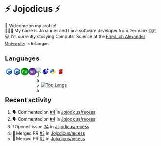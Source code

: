 # ⚡ Jojodicus ⚡

👋 Welcome on my profile!
<br />
🧑🏻‍💻 My name is Johannes and I'm a software developer from Germany 🇩🇪
<br />
💻 I'm currently studying Computer Science at the [Friedrich Alexander University][university] in Erlangen

## Languages

[<img align="left" alt="C" width="26px" src="https://raw.githubusercontent.com/github/explore/f3e22f0dca2be955676bc70d6214b95b13354ee8/topics/c/c.png" />][github]
[<img align="left" alt="C++" width="26px" src="https://raw.githubusercontent.com/github/explore/180320cffc25f4ed1bbdfd33d4db3a66eeeeb358/topics/cpp/cpp.png" />][github]
[<img align="left" alt="C#" width="26px" src="https://raw.githubusercontent.com/github/explore/80688e429a7d4ef2fca1e82350fe8e3517d3494d/topics/csharp/csharp.png" />][github]
[<img align="left" alt=".NET" width="26px" src="https://raw.githubusercontent.com/github/explore/93d8a67084f94b2a444e510199a6e7622e5b09a3/topics/dotnet/dotnet.png" />][github]
[<img align="left" alt="Java" width="15px" src="https://upload.wikimedia.org/wikipedia/en/thumb/3/30/Java_programming_language_logo.svg/800px-Java_programming_language_logo.svg.png" />][github]
[<img align="left" alt="Lua" width="26px" src="https://raw.githubusercontent.com/github/explore/80688e429a7d4ef2fca1e82350fe8e3517d3494d/topics/lua/lua.png" />][github]
[<img align="left" alt="Python" width="26px" src="https://raw.githubusercontent.com/github/explore/80688e429a7d4ef2fca1e82350fe8e3517d3494d/topics/python/python.png" />][github]
[<img align="left" alt="Scala" width="26px" src="https://raw.githubusercontent.com/github/explore/80688e429a7d4ef2fca1e82350fe8e3517d3494d/topics/scala/scala.png" />][github]

<br />
<br />

[![Top Langs](https://github-readme-stats.vercel.app/api/top-langs/?username=Jojodicus&layout=compact&theme=dark)](https://github.com/anuraghazra/github-readme-stats)

## Recent activity

<!--START_SECTION:activity-->
1. 🗣 Commented on [#4](https://github.com/Jojodicus/recess/issues/4) in [Jojodicus/recess](https://github.com/Jojodicus/recess)
2. 🗣 Commented on [#4](https://github.com/Jojodicus/recess/issues/4) in [Jojodicus/recess](https://github.com/Jojodicus/recess)
3. ❗️ Opened issue [#4](https://github.com/Jojodicus/recess/issues/4) in [Jojodicus/recess](https://github.com/Jojodicus/recess)
4. 🎉 Merged PR [#3](https://github.com/Jojodicus/recess/pull/3) in [Jojodicus/recess](https://github.com/Jojodicus/recess)
5. 🎉 Merged PR [#2](https://github.com/Jojodicus/recess/pull/2) in [Jojodicus/recess](https://github.com/Jojodicus/recess)
<!--END_SECTION:activity-->

[university]: https://www.fau.eu/
[github]: https://github.com/Jojodicus
